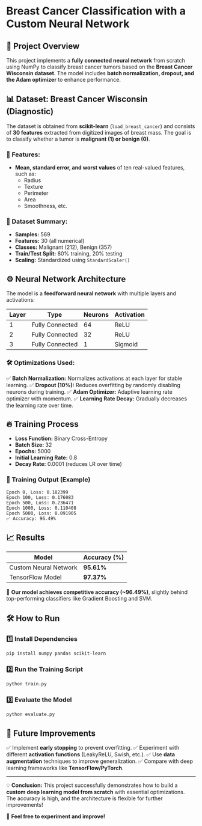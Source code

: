 # Breast Cancer Classification with a Custom Neural Network

## 📌 Project Overview
This project implements a **fully connected neural network** from scratch using NumPy to classify breast cancer tumors based on the **Breast Cancer Wisconsin dataset**. The model includes **batch normalization, dropout, and the Adam optimizer** to enhance performance.

## 📊 Dataset: Breast Cancer Wisconsin (Diagnostic)
The dataset is obtained from **scikit-learn** (`load_breast_cancer`) and consists of **30 features** extracted from digitized images of breast mass. The goal is to classify whether a tumor is **malignant (1) or benign (0)**.

### 🔹 Features:
- **Mean, standard error, and worst values** of ten real-valued features, such as:
  - Radius
  - Texture
  - Perimeter
  - Area
  - Smoothness, etc.

### 🔹 Dataset Summary:
- **Samples:** 569
- **Features:** 30 (all numerical)
- **Classes:** Malignant (212), Benign (357)
- **Train/Test Split:** 80% training, 20% testing
- **Scaling:** Standardized using `StandardScaler()`

## ⚙️ Neural Network Architecture
The model is a **feedforward neural network** with multiple layers and activations:

| Layer | Type  | Neurons | Activation |
|--------|------------|------------|------------|
| 1 | Fully Connected | 64 | ReLU |
| 2 | Fully Connected | 32 | ReLU |
| 3 | Fully Connected | 1  | Sigmoid |

### 🛠 Optimizations Used:
✅ **Batch Normalization:** Normalizes activations at each layer for stable learning.
✅ **Dropout (10%):** Reduces overfitting by randomly disabling neurons during training.
✅ **Adam Optimizer:** Adaptive learning rate optimizer with momentum.
✅ **Learning Rate Decay:** Gradually decreases the learning rate over time.

## 🔥 Training Process
- **Loss Function:** Binary Cross-Entropy
- **Batch Size:** 32
- **Epochs:** 5000
- **Initial Learning Rate:** 0.8
- **Decay Rate:** 0.0001 (reduces LR over time)

### 🚀 Training Output (Example)
```
Epoch 0, Loss: 0.182399
Epoch 100, Loss: 0.176083
Epoch 500, Loss: 0.236471
Epoch 1000, Loss: 0.110408
Epoch 5000, Loss: 0.091905
✅ Accuracy: 96.49%
```

## 📈 Results
| Model | Accuracy (%) |
|------------|------------|
| Custom Neural Network | **95.61%** |
| TensorFlow Model | **97.37%** |

🔹 **Our model achieves competitive accuracy (~96.49%)**, slightly behind top-performing classifiers like Gradient Boosting and SVM.

## 🛠 How to Run
### 1️⃣ Install Dependencies
```bash
pip install numpy pandas scikit-learn
```

### 2️⃣ Run the Training Script
```bash
python train.py
```

### 3️⃣ Evaluate the Model
```bash
python evaluate.py
```

## 📌 Future Improvements
✅ Implement **early stopping** to prevent overfitting.
✅ Experiment with different **activation functions** (LeakyReLU, Swish, etc.).
✅ Use **data augmentation** techniques to improve generalization.
✅ Compare with deep learning frameworks like **TensorFlow/PyTorch**.

---

💡 **Conclusion:** This project successfully demonstrates how to build a **custom deep learning model from scratch** with essential optimizations. The accuracy is high, and the architecture is flexible for further improvements!

🚀 **Feel free to experiment and improve!**
